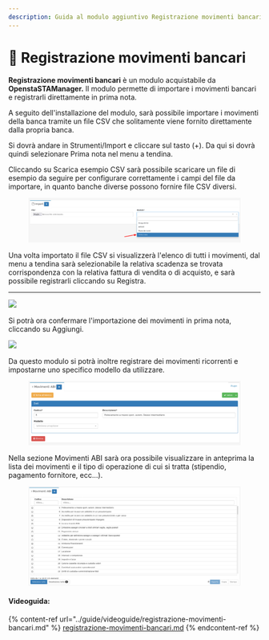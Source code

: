 ```yaml
---
description: Guida al modulo aggiuntivo Registrazione movimenti bancari di OpenSTAManager
---
```


# 📗 Registrazione movimenti bancari

**Registrazione movimenti bancari** è un modulo acquistabile da **OpenstaSTAManager.** Il modulo permette di importare i movimenti bancari e registrarli direttamente in prima nota.

A seguito dell'installazione del modulo, sarà possibile importare i movimenti della banca tramite un file CSV che solitamente viene fornito direttamente dalla propria banca.

Si dovrà andare in Strumenti/Import e cliccare sul tasto (+). Da qui si dovrà quindi selezionare Prima nota nel menu a tendina.

Cliccando su Scarica esempio CSV sarà possibile scaricare un file di esempio da seguire per configurare correttamente i campi del file da importare, in quanto banche diverse possono fornire file CSV diversi.

<figure><img src="../.gitbook/assets/immagine (189).png" alt=""><figcaption></figcaption></figure>

Una volta importato il file CSV si visualizzerà l'elenco di tutti i movimenti, dal menu a tendina sarà selezionabile la relativa scadenza se trovata corrispondenza con la relativa fattura di vendita o di acquisto, e sarà possibile registrarli cliccando su Registra.

***

![](https://firebasestorage.googleapis.com/v0/b/gitbook-x-prod.appspot.com/o/spaces%2F-LZJeLg23eVDvrCv74U7-887967055%2Fuploads%2Fe5Xm7m4stXvh6joWAPKK%2Ffile.png?alt=media)

Si potrà ora confermare l'importazione dei movimenti in prima nota, cliccando su Aggiungi.

![](https://firebasestorage.googleapis.com/v0/b/gitbook-x-prod.appspot.com/o/spaces%2F-LZJeLg23eVDvrCv74U7-887967055%2Fuploads%2Fh5XCsMIlZ8HQqDuy3DTu%2Ffile.png?alt=media)

Da questo modulo si potrà inoltre registrare dei movimenti ricorrenti e impostarne uno specifico modello da utilizzare.

<figure><img src="../.gitbook/assets/immagine (86).png" alt=""><figcaption></figcaption></figure>

Nella sezione Movimenti ABI sarà ora possibile visualizzare in anteprima la lista dei movimenti e il tipo di operazione di cui si tratta (stipendio, pagamento fornitore, ecc...).

<figure><img src="../.gitbook/assets/immagine (289).png" alt=""><figcaption></figcaption></figure>

#### Videoguida:

{% content-ref url="../guide/videoguide/registrazione-movimenti-bancari.md" %}
[registrazione-movimenti-bancari.md](../guide/videoguide/registrazione-movimenti-bancari.md)
{% endcontent-ref %}
